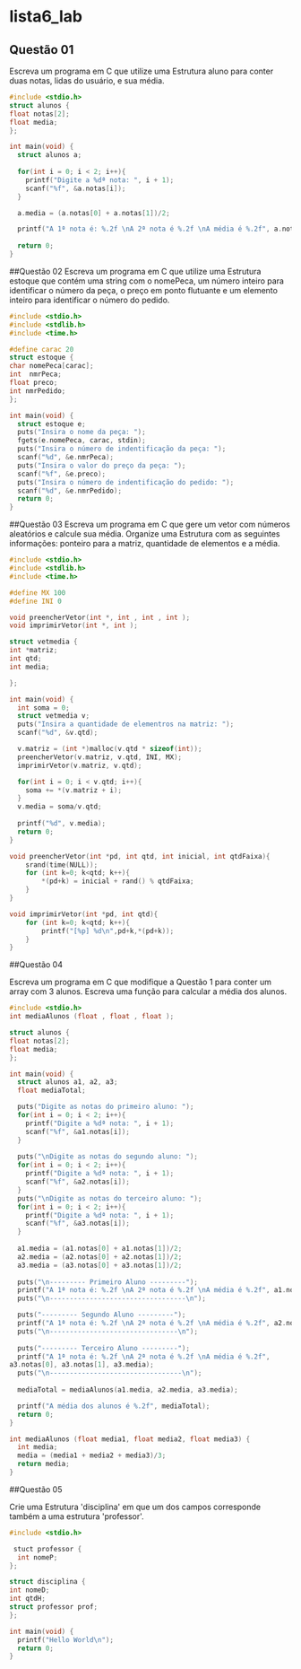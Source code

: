 # lista6_lab
## Questão 01
Escreva um programa em C que utilize uma Estrutura aluno para conter duas notas, lidas do usuário, e sua média.

```c
#include <stdio.h>
struct alunos {
float notas[2];
float media;
};

int main(void) {
  struct alunos a;
  
  for(int i = 0; i < 2; i++){
    printf("Digite a %dª nota: ", i + 1);
    scanf("%f", &a.notas[i]);
  }

  a.media = (a.notas[0] + a.notas[1])/2;

  printf("A 1ª nota é: %.2f \nA 2ª nota é %.2f \nA média é %.2f", a.notas[0], a.notas[1], a.media);
  
  return 0;
}
```

##Questão 02
Escreva um programa em C que utilize uma Estrutura estoque que contém uma string com o nomePeca, um número inteiro para identificar o número da peça, o preço em ponto flutuante e um elemento inteiro para identificar o número do pedido.

```c
#include <stdio.h>
#include <stdlib.h>
#include <time.h>

#define carac 20
struct estoque {
char nomePeca[carac];
int  nmrPeca;
float preco;
int nmrPedido;
};

int main(void) {
  struct estoque e;
  puts("Insira o nome da peça: ");
  fgets(e.nomePeca, carac, stdin);
  puts("Insira o número de indentificação da peça: ");
  scanf("%d", &e.nmrPeca);
  puts("Insira o valor do preço da peça: ");
  scanf("%f", &e.preco);
  puts("Insira o número de indentificação do pedido: ");
  scanf("%d", &e.nmrPedido);
  return 0;
}
```

##Questão 03
Escreva um programa em C que gere um vetor com números aleatórios e calcule sua média. Organize uma Estrutura com as seguintes informações: ponteiro para a matriz, quantidade de elementos e a média.

```c
#include <stdio.h>
#include <stdlib.h>
#include <time.h>

#define MX 100
#define INI 0

void preencherVetor(int *, int , int , int );
void imprimirVetor(int *, int );

struct vetmedia {
int *matriz;
int qtd;
int media;

};

int main(void) {
  int soma = 0;
  struct vetmedia v;
  puts("Insira a quantidade de elementros na matriz: ");
  scanf("%d", &v.qtd);

  v.matriz = (int *)malloc(v.qtd * sizeof(int));
  preencherVetor(v.matriz, v.qtd, INI, MX);
  imprimirVetor(v.matriz, v.qtd);

  for(int i = 0; i < v.qtd; i++){
    soma += *(v.matriz + i);
  }
  v.media = soma/v.qtd;
  
  printf("%d", v.media);
  return 0;
}

void preencherVetor(int *pd, int qtd, int inicial, int qtdFaixa){
    srand(time(NULL));
    for (int k=0; k<qtd; k++){
        *(pd+k) = inicial + rand() % qtdFaixa;
    }
}

void imprimirVetor(int *pd, int qtd){
    for (int k=0; k<qtd; k++){
        printf("[%p] %d\n",pd+k,*(pd+k));
    }
}
```

##Questão 04

Escreva um programa em C que modifique a Questão 1 para conter um array com 3 alunos. Escreva uma função para calcular a média dos alunos.

```c
#include <stdio.h>
int mediaAlunos (float , float , float );

struct alunos {
float notas[2];
float media;
};

int main(void) {
  struct alunos a1, a2, a3;
  float mediaTotal;

  puts("Digite as notas do primeiro aluno: ");
  for(int i = 0; i < 2; i++){
    printf("Digite a %dª nota: ", i + 1);
    scanf("%f", &a1.notas[i]);
  }
  
  puts("\nDigite as notas do segundo aluno: ");
  for(int i = 0; i < 2; i++){
    printf("Digite a %dª nota: ", i + 1);
    scanf("%f", &a2.notas[i]);
  }
  puts("\nDigite as notas do terceiro aluno: ");
  for(int i = 0; i < 2; i++){
    printf("Digite a %dª nota: ", i + 1);
    scanf("%f", &a3.notas[i]);
  }
  
  a1.media = (a1.notas[0] + a1.notas[1])/2;
  a2.media = (a2.notas[0] + a2.notas[1])/2;
  a3.media = (a3.notas[0] + a3.notas[1])/2;
  
  puts("\n--------- Primeiro Aluno ---------");
  printf("A 1ª nota é: %.2f \nA 2ª nota é %.2f \nA média é %.2f", a1.notas[0], a1.notas[1], a1.media);
  puts("\n----------------------------------\n");

  puts("--------- Segundo Aluno ---------");
  printf("A 1ª nota é: %.2f \nA 2ª nota é %.2f \nA média é %.2f", a2.notas[0], a2.notas[1], a2.media);
  puts("\n--------------------------------\n");
  
  puts("--------- Terceiro Aluno ---------");
  printf("A 1ª nota é: %.2f \nA 2ª nota é %.2f \nA média é %.2f",
a3.notas[0], a3.notas[1], a3.media);
  puts("\n---------------------------------\n");
  
  mediaTotal = mediaAlunos(a1.media, a2.media, a3.media);

  printf("A média dos alunos é %.2f", mediaTotal);
  return 0;
}

int mediaAlunos (float media1, float media2, float media3) {
  int media;
  media = (media1 + media2 + media3)/3;
  return media;
}
```

##Questão 05


Crie uma Estrutura 'disciplina' em que um dos campos corresponde também a uma estrutura 'professor'.

```c
#include <stdio.h>

 stuct professor {
  int nomeP;
};

struct disciplina {
int nomeD;
int qtdH;
struct professor prof;
};

int main(void) {
  printf("Hello World\n");
  return 0;
}
```
